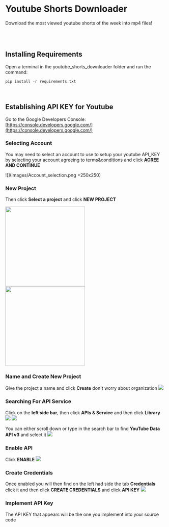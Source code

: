 # Youtube Shorts Downloader
Download the most viewed youtube shorts of the week into mp4 files!
<br>
<br>
<p></p>


<br>

## Installing Requirements
Open a terminal in the youtube_shorts_downloader folder and run the command:

```pip install -r requirements.txt```

<p></p>
<br>

## Establishing API KEY for Youtube

Go to the Google Developers Console: [https://console.developers.google.com/](https://console.developers.google.com/)
<p></p>

### Selecting Account
You may need to select an account to use to setup your youtube API_KEY by selecting your account agreeing to terms&conditions and click **AGREE AND CONTINUE**

![](images/Account_selection.png =250x250)


### New Project

Then click **Select a project** and click **NEW PROJECT**

<img src="images/Select_a_project.png" width="250">
<br>
<img src="images/New_project.png" width="250">
<br>

### Name and Create New Project
Give the project a name and click **Create** don't worry about organization
![](images/Create_project.png)


### Searching For API Service
Click on the **left side bar**, then click **APIs & Service** and then click **Library**
![](images/Left_side_bar.png)
![](images/API_services_library.png)

You can either scroll down or type in the search bar to find **YouTube Data API v3** and select it
![](images/API_v3.png)

### Enable API
Click **ENABLE**
![](images/Enable.png)

### Create Credentials
Once enabled you will then find on the left had side the tab **Credentials** click it and then click **CREATE CREDENTIALS** and click **API KEY**
![](images/Create_credentials.png)

### Implement API Key
The API KEY that appears will be the one you implement into your source code
